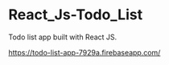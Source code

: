 # React_Js-Todo_List
Todo list app built with React JS.

https://todo-list-app-7929a.firebaseapp.com/
